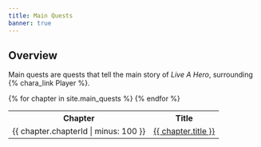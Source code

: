 ```yaml
---
title: Main Quests
banner: true
---
```


## Overview

Main quests are quests that tell the main story of *Live A Hero*, surrounding {% chara_link Player %}.

<table>
<tr><th>Chapter</th><th>Title</th></tr>
{% for chapter in site.main_quests %}
<tr><td>{{ chapter.chapterId | minus: 100 }}</td><td><a href="{{ chapter.url }}">{{ chapter.title }}</a></td></tr>
{% endfor %}
</table>
